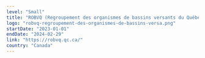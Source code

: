```yaml
---
level: "Small"
title: "ROBVQ (Regroupement des organismes de bassins versants du Québec)"
logo: "robvq-regroupement-des-organismes-de-bassins-versa.png"
startDate: "2023-01-01"
endDate: "2024-02-29"
link: "https://robvq.qc.ca/"
country: "Canada"
---
```

